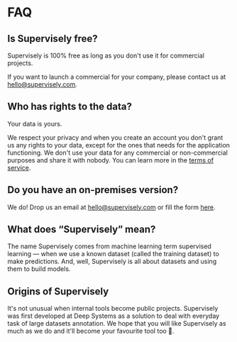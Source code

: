 # FAQ

## Is Supervisely free?

Supervisely is 100% free as long as you don't use it for commercial projects.

If you want to launch a commercial for your company, please contact us at [hello@supervisely.com](mailto:hello@supervisely.com).

## Who has rights to the data?

Your data is yours.

We respect your privacy and when you create an account you don't grant us any rights to your data, except for the ones that needs for the application functioning. We don't use your data for any commercial or non-commercial purposes and share it with nobody. You can learn more in the [terms of service](https://supervisely.com/terms-of-service).

## Do you have an on-premises version?

We do! Drop us an email at [hello@supervisely.com](mailto:hello@supervisely.com) or fill the form [here](https://supervisely.com/enterprise).

## What does “Supervisely” mean?

The name Supervisely comes from machine learning term supervised learning — when we use a known dataset (called the training dataset) to make predictions. And, well, Supervisely is all about datasets and using them to build models.

## Origins of Supervisely

It's not unusual when internal tools become public projects. Supervisely was first developed at Deep Systems as a solution to deal with everyday task of large datasets annotation. We hope that you will like Supervisely as much as we do and it'll become your favourite tool too 🎉.
